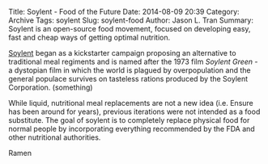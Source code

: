 Title: Soylent - Food of the Future
Date: 2014-08-09 20:39
Category: Archive
Tags: soylent
Slug: soylent-food
Author: Jason L. Tran
Summary: Soylent is an open-source food movement, focused on developing easy, fast and cheap ways of getting optimal nutrition.

[Soylent](http://soylent.me) began as a kickstarter campaign proposing an alternative to traditional meal regiments and is named after the 1973 film *Soylent Green* - a dystopian film in which the world is plagued by overpopulation and the general populace survives on tasteless rations produced by the Soylent Corporation. (something) 

While liquid, nutritional meal replacements are not a new idea (i.e. Ensure has been around for years), previous iterations were not intended as a food substitute. The goal of soylent is to completely replace physical food for normal people by incorporating everything recommended by the FDA and other nutritional authorities. 

Ramen